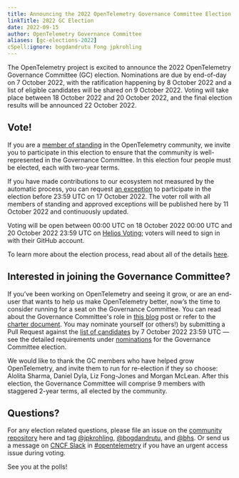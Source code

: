 ```yaml
---
title: Announcing the 2022 OpenTelemetry Governance Committee Election
linkTitle: 2022 GC Election
date: 2022-09-15
author: OpenTelemetry Governance Committee
aliases: [gc-elections-2022]
cSpell:ignore: bogdandrutu Fong jpkrohling
---
```


The OpenTelemetry project is excited to announce the 2022 OpenTelemetry
Governance Committee (GC) election. Nominations are due by end-of-day on 7
October 2022, with the ratification happening by 8 October 2022 and a list of
eligible candidates will be shared on 9 October 2022. Voting will take place
between 18 October 2022 and 20 October 2022, and the final election results will
be announced 22 October 2022.

## Vote!

If you are a
[member of standing](https://github.com/open-telemetry/community/blob/main/governance-charter.md#members-of-standing)
in the OpenTelemetry community, we invite you to participate in this election to
ensure that the community is well-represented in the Governance Committee. In
this election four people must be elected, each with two-year terms.

If you have made contributions to our ecosystem not measured by the automatic
process, you can request
[an exception](https://github.com/open-telemetry/community/blob/main/governance-charter.md#members-of-standing)
to participate in the election before 23:59 UTC on 17 October 2022. The voter
roll with all members of standing and approved exceptions will be published here
by 11 October 2022 and continuously updated.

Voting will be open between 00:00 UTC on 18 October 2022 00:00 UTC and 20
October 2022 23:59 UTC on
[Helios Voting](https://vote.heliosvoting.org/helios/elections/76558134-3384-11ed-8688-02871af94755/view);
voters will need to sign in with their GitHub account.

To learn more about the election process, read about all of the details
[here](https://github.com/open-telemetry/community/blob/main/elections/2022/governance-committee-election.md).

## Interested in joining the Governance Committee?

If you’ve been working on OpenTelemetry and seeing it grow, or are an end-user
that wants to help us make OpenTelemetry better, now’s the time to consider
running for a seat on the Governance Committee. You can read about the
Governance Committee's role in
[this blog](/blog/2019/opentelemetry-governance-committee-explained/) post or
refer to the
[charter document](https://github.com/open-telemetry/community/blob/main/governance-charter.md).
You may nominate yourself (or others!) by submitting a Pull Request against the
[list of candidates](https://github.com/open-telemetry/community/blob/main/elections/2022/governance-committee-candidates.md)
by 7 October 2022 23:59 UTC — see the detailed requirements under
[nominations](https://github.com/open-telemetry/community/blob/main/elections/2022/governance-committee-election.md#nominations)
for the Governance Committee election.

We would like to thank the GC members who have helped grow OpenTelemetry, and
invite them to run for re-election if they so choose: Alolita Sharma, Daniel
Dyla, Liz Fong-Jones and Morgan McLean. After this election, the Governance
Committee will comprise 9 members with staggered 2-year terms, all elected by
the community.

## Questions?

For any election related questions, please file an issue on the
[community repository](https://github.com/open-telemetry/community/issues) here
and tag [@jpkrohling](https://github.com/jpkrohling),
[@bogdandrutu](https://github.com/bogdandrutu), and
[@bhs](https://github.com/bhs). Or send us a message on
[CNCF Slack](https://slack.cncf.io/) in
[#opentelemetry](https://cloud-native.slack.com/archives/CJFCJHG4Q) if you have
an urgent access issue during voting.

See you at the polls!
